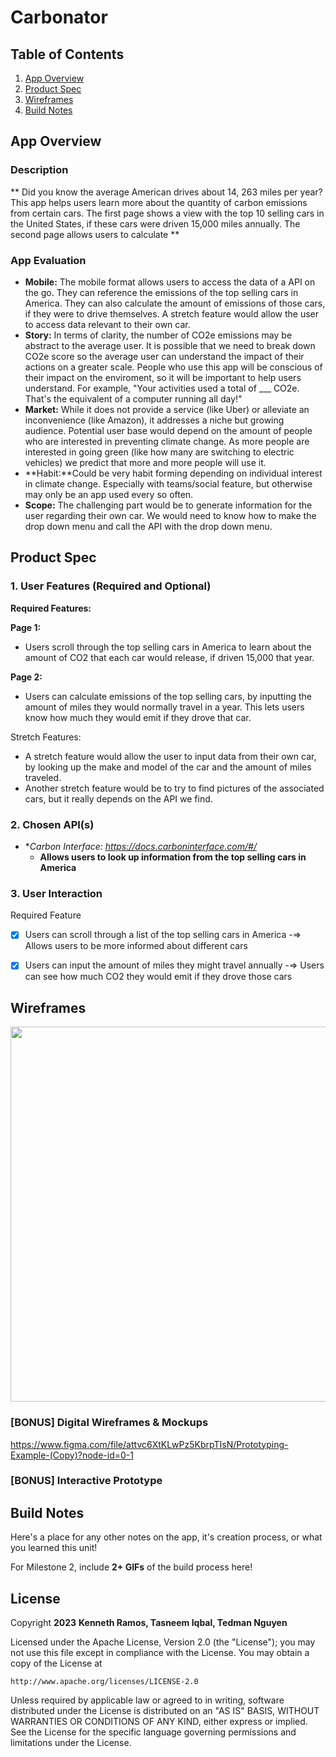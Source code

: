 # **Carbonator**


## Table of Contents

1. [App Overview](#App-Overview)
1. [Product Spec](#Product-Spec)
1. [Wireframes](#Wireframes)
1. [Build Notes](#Build-Notes)

## App Overview

### Description 

** Did you know the average American drives about 14, 263 miles per year? This app helps users learn more about the quantity of carbon emissions from certain cars. The first page shows a view with the top 10 selling cars in the United States, if these cars were driven 15,000 miles annually. The second page allows users to calculate **

### App Evaluation

<!-- Evaluation of your app across the following attributes -->

- **Mobile:** The mobile format allows users to access the data of a API on the go. They can reference the emissions of the top selling cars in America. They can also calculate the amount of emissions of those cars, if they were to drive themselves. A stretch feature would allow the user to access data relevant to their own car. 
- **Story:** In terms of clarity, the number of CO2e emissions may be abstract to the average user. It is possible that we need to break down CO2e score so the average user can understand the impact of their actions on a greater scale. People who use this app will be conscious of their impact on the enviroment, so it will be important to help users understand. For example, "Your activities used a total of ___ CO2e. That's the equivalent of a computer running all day!"
- **Market:** While it does not provide a service (like Uber) or alleviate an inconvenience (like Amazon), it addresses a niche but growing audience. Potential user base would depend on the amount of people who are interested in preventing climate change. As more people are interested in going green (like how many are switching to electric vehicles) we predict that more and more people will use it. 
- **Habit:**Could be very habit forming depending on individual interest in climate change. Especially with teams/social feature, but otherwise may only be an app used every so often. 
- **Scope:** The challenging part would be to generate information for the user regarding their own car. We would need to know how to make the drop down menu and call the API with the drop down menu. 

## Product Spec

### 1. User Features (Required and Optional)

**Required Features:**

**Page 1:**
- Users scroll through the top selling cars in America to learn about the amount of CO2 that each car would release, if driven 15,000 that year. 

**Page 2:**
- Users can calculate emissions of the top selling cars, by inputting the amount of miles they would normally travel in a year. This lets users know how much they would emit if they drove that car. 

Stretch Features:

- A stretch feature would allow the user to input data from their own car, by looking up the make and model of the car and the amount of miles traveled. 
- Another stretch feature would be to try to find pictures of the associated cars, but it really depends on the API we find. 

### 2. Chosen API(s)

- **Carbon Interface: https://docs.carboninterface.com/#/*
  - **Allows users to look up information from the top selling cars in America**

### 3. User Interaction

Required Feature
- [X] Users can scroll through a list of the top selling cars in America
  -=> Allows users to be more informed about different cars
- [X] Users can input the amount of miles they might travel annually
  -=> Users can see how much CO2 they would emit if they drove those cars


## Wireframes

<!-- Add picture of your hand sketched wireframes in this section -->
<img src="https://i.imgur.com/k2B91hH.png" width=600>

### [BONUS] Digital Wireframes & Mockups
https://www.figma.com/file/attvc6XtKLwPz5KbrpTIsN/Prototyping-Example-(Copy)?node-id=0-1

### [BONUS] Interactive Prototype

## Build Notes

Here's a place for any other notes on the app, it's creation 
process, or what you learned this unit!  

For Milestone 2, include **2+ GIFs** of the build process here!

## License

Copyright **2023** **Kenneth Ramos, Tasneem Iqbal, Tedman Nguyen**



Licensed under the Apache License, Version 2.0 (the "License");
you may not use this file except in compliance with the License.
You may obtain a copy of the License at

    http://www.apache.org/licenses/LICENSE-2.0

Unless required by applicable law or agreed to in writing, software
distributed under the License is distributed on an "AS IS" BASIS,
WITHOUT WARRANTIES OR CONDITIONS OF ANY KIND, either express or implied.
See the License for the specific language governing permissions and
limitations under the License.
